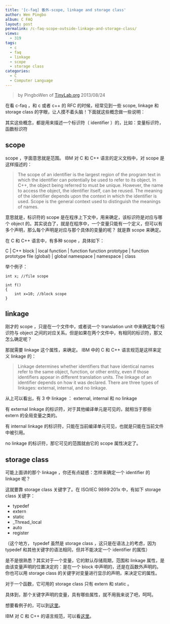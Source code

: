 ```yaml
---
title: '[c-faq] 番外-scope, linkage and storage class'
author: Wen Pingbo
album: C FAQ
layout: post
permalink: /c-faq-scope-outside-linkage-and-storage-class/
views:
  - 319
tags:
  - c
  - faq
  - linkage
  - scope
  - storage class
categories:
  - C
  - Computer Language
---
```


> by PingboWen of [TinyLab.org](http://tinylab.org)
> 2013/08/24

在看 c-faq ，和 c 或者 c++ 的 RFC 的时候，经常见到一些 scope, linkage 和 storage class 的字眼，让人摸不着头脑！下面就这些概念做一些说明：

其实这些概念，都是用来描述一个标识符（ identifier ）的，比如：变量标识符，函数标识符

## scope

 scope ，字面意思就是范围。 IBM 对 C 和 C++ 语言的定义文档中，对 scope 是这样描述的：

> The scope of an identifier is the largest region of the program text in which the identifier can potentially be used to refer to its object. In C++, the object being referred to must be unique. However, the name to access the object, the identifier itself, can be reused. The meaning of the identifier depends upon the context in which the identifier is used. Scope is the general context used to distinguish the meanings of names.

意思就是，标识符的 scope 是在程序上下文中，用来确定，该标识符是对应与哪个 object 的。其实说白了，就是在程序中，一个变量只能有一个定义，但可以有多个声明，那么每个声明是对应与那个具体的变量的呢？   就是靠 scope 来确定。

在 C 和 C++ 语言中，有多种 scope ，具体如下：

C | C++
block | local
function | function
function prototype | function prototype
file (global) | global namespace
              | namespace
              | class

举个例子：

    int x; //file scope
    
    int f()
    {
    	int x=10; //block scope
    }

## linkage

刚才的 scope ，只是在一个文件中，或者说一个 translation unit 中来确定每个标识符与 object 之间的对应关系。但是如果在两个文件中，有相同的标识符，那又怎么确定呢？

那就需要 linkage 这个属性，来确定。 IBM 中的 C 和 C++ 语言规范是这样来定义 linkage 的：

> Linkage determines whether identifiers that have identical names refer to the same object, function, or other entity, even if those identifiers appear in different translation units. The linkage of an identifier depends on how it was declared. There are three types of linkages: external, internal, and no linkage.

从上可以看出，有 3 中 linkage ： external, internal 和 no linkage 

有 external linkage 的标识符，对于其他编译单元是可见的，就相当于那些 extern 的全局变量之类的。

有 internal linkage 的标识符，只能在当前编译单元可见，也就是只能在当前文件中被引用。

no linkage 的标识符，那它可见的范围就由它的 scope 属性决定了。

## storage class

可能上面讲的那个 linkage ，你还有点疑惑：怎样来确定一个 identifier 的 linkage 呢？

这就要靠 storage class 关键字了。在 ISO/IEC 9899:201x 中，有如下 storage class 关键字：

* typedef
* extern
* static
* _Thread_local
* auto
* register

（这个地方， typedef 虽然是 storage class ，这只是在语法上的考虑，因为 typedef 和其他关键字的语法相同，但并不能决定一个 identifier 的属性）

是不是很熟悉？其实对于一个变量，它的默认存储周期，范围和 linkage 属性，是由该变量声明的位置决定的：是在一个 block 中声明的，还是在函数外声明的。你也可以用 storage class 的关键字对变量进行显示的声明，来决定它的属性。

对于一个函数，它可用的 storage class 只有 extern 和 static 。

具体到，那个关键字声明的变量，具有哪些属性，就不用我来说了吧，呵呵。

想要看例子的，可以到[这里](http://www.prismnet.com/~mcmahon/Notes/attributes.html)。

IBM 对 C 和 C++ 的语言规范，可以看[这里](http://publib.boulder.ibm.com/infocenter/macxhelp/v6v81/index.jsp)。
